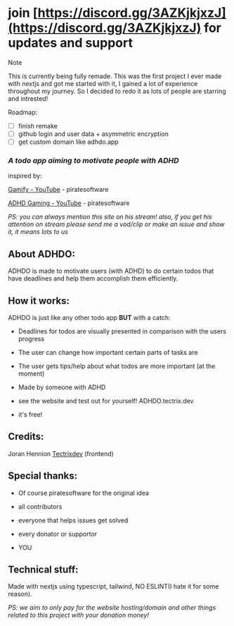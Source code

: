 # join [https://discord.gg/3AZKjkjxzJ](https://discord.gg/3AZKjkjxzJ) for updates and support

> [!NOTE]  
> This is currently being fully remade.
> This was the first project I ever made with nextjs and got me started with it, I gained a lot of experience throughout my journey.
> So I decided to redo it as lots of people are starring and intrested!
>
> Roadmap:
> - [ ] finish remake
> - [ ] github login and user data + asymmetric encryption
> - [ ] get custom domain like adhdo.app

### _A todo app aiming to motivate people with ADHD_

inspired by:

[Gamify - YouTube](https://www.youtube.com/shorts/wsUQX1vErE8) - piratesoftware

[ADHD Gaming - YouTube](https://www.youtube.com/shorts/e4-I4nmNAHE) - piratesoftware

_PS: you can always mention this site on his stream!_
_also, if you get his attention on stream please send me a vod/clip or make an issue and show it, it means lots to us_

## About ADHDO:

ADHDO is made to motivate users (with ADHD) to do certain todos that have deadlines and help them accomplish them efficiently.

## How it works:

ADHDO is just like any other todo app **BUT** with a catch:

- Deadlines for todos are visually presented in comparison with the users progress

- The user can change how important certain parts of tasks are

- The user gets tips/help about what todos are more important (at the moment)

- Made by someone with ADHD

- see the website and test out for yourself! ADHDO.tectrix.dev

- it's free!

## Credits:

Joran Hennion [Tectrixdev](https://tectrix.dev/) (frontend)

## Special thanks:

- Of course piratesoftware for the original idea

- all contributors

- everyone that helps issues get solved

- every donator or supportor

- YOU

## Technical stuff:

Made with nextjs using typescript, tailwind, NO ESLINT(I hate it for some reason).

_PS: we aim to only pay for the website hosting/domain and other things related to this project with your donation money!_
